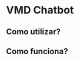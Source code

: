 # VMD Chatbot

## Como utilizar?
<!-- QUANDO ESCANEAR O QR CODE O CELULAR DE QUEM ESCANEOU QUE SERÁ O CHATBOT, SENDO ASSIM, A PESSOA PARA QUE SE COMUNICAR COM OUTRO ZAP -->

## Como funciona?
<!-- comando ===> npm run dev -->


<!-- COLA PARA O CADASTRO DE USUARIOS -->

<!--  {
        "nome": "renato",
        "sobrenome": "silva",
        "cpf": 14043396716,
        "nascimento": "1985-10-20",
        "genero": "M",
        "rg": {
            "numero": 2288981,
            "emissor": "sp",
            "uf": "BA"
        },
        "endereco": {
            "cep": 69074632,
            "cidade": "salvador",
            "logradouro": "ruajardim",
            "estado": "BA",
            "numero": 2,
            "complemento": "casa"
        },
        "contatos": {
            "telefone": 92986547859,
            "celular": 92986547859,
            "trabalho": 92986547859,
            "email": "aqui1@provedor.com"
        }    
    }    
    -->